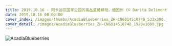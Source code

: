 ```yaml
---
title: 2019.10.16 - 阿卡迪亚国家公园的高丛蓝莓植物，缅因州 (© Danita Delimont/Gallo Images/Getty Images Plus)
date: 2019.10.16 00:00:00
cover_index: /images/thumbs/AcadiaBlueberries_ZH-CN6014510748_533x300.jpg
cover_detail: /images/AcadiaBlueberries_ZH-CN6014510748_1920x1080.jpg
---
```


![AcadiaBlueberries](/images/AcadiaBlueberries_ZH-CN6014510748_1920x1080.jpg)
